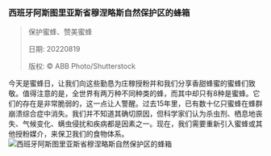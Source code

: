 ### 西班牙阿斯图里亚斯省穆涅略斯自然保护区的蜂箱
> 保护蜜蜂、赞美蜜蜂> > 日期: 20220819> > 版权: © ABB Photo/Shutterstock
   
 今天是蜜蜂日，让我们向这些勤恳为庄稼授粉并和我们分享香甜蜂蜜的蜜蜂们致敬。值得注意的是，全世界有两万种不同种类的蜂，而其中却只有8种是蜜蜂。它们的存在是非常脆弱的，这一点让人警醒。过去15年里，已有数十亿只蜜蜂在蜂群崩溃综合症中消失。我们并不知道其确切原因，但科学家们认为杀虫剂、栖息地丧失、气候变化、螨虫侵扰和疾病都是因素之一。现在，我们需要重新引入蜜蜂或其他授粉媒介，来保卫我们的食物体系。
![西班牙阿斯图里亚斯省穆涅略斯自然保护区的蜂箱](https://s.cn.bing.net/th?id=OHR.BearProof_ZH-CN4950171791_1920x1080.jpg&rf=LaDigue_1920x1080.jpg)